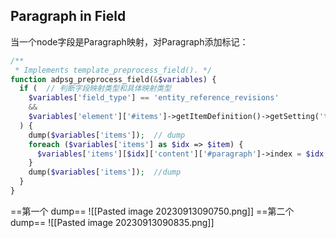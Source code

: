 ## Paragraph in Field 

当一个node字段是Paragraph映射，对Paragraph添加标记：
```php
/**  
 * Implements template_preprocess_field(). */
function adpsg_preprocess_field(&$variables) {  
  if (  // 判断字段映射类型和具体映射类型
    $variables['field_type'] == 'entity_reference_revisions'  
    &&  
    $variables['element']['#items']->getItemDefinition()->getSetting('target_type') == 'paragraph'  
  ) {  
    dump($variables['items']);  // dump
    foreach ($variables['items'] as $idx => $item) {  
      $variables['items'][$idx]['content']['#paragraph']->index = $idx;  //为Paragraph添加属性
    }    
    dump($variables['items']);  //dump
  }
}
```
==第一个 dump==
![[Pasted image 20230913090750.png]]
==第二个dump==
![[Pasted image 20230913090835.png]]